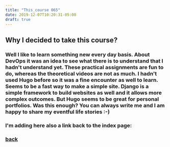 ```yaml
---
title: "This_course 065"
date: 2019-12-07T10:20:31-05:00
draft: true
---
```


## Why I decided to take this course?

### Well I like to learn something new every day basis. About DevOps it was an idea to see what there is to understand that I hadn't understand yet. These practical assignments are fun to do, whereas the theoretical videos are not as much. I hadn't used Hugo before so it was a fine encounter as well to learn. Seems to be a fast way to make a simple site. Django is a simple framework to build websites as well and it allows more complex outcomes. But Hugo seems to be great for personal portfolios. Was this enough? You can always write me and I am happy to share my eventful life stories :-)

### I'm adding here also a link back to the index page:
### [back](/cs-ej4101-fall-2019-065-advanced)